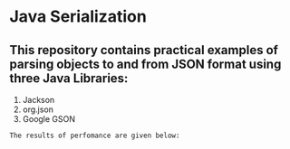# Java Serialization
## This repository contains practical examples of parsing objects to and from JSON format using three Java Libraries:
<p>
    <ol>
        <li>Jackson</li>
        <li>org.json</li>
        <li>Google GSON</li>
    </ol>
</p>
  
    The results of perfomance are given below:
